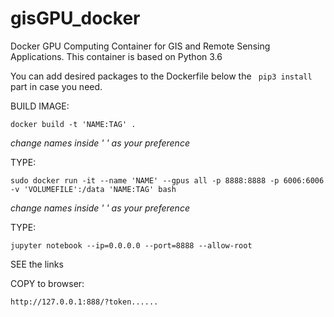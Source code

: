 # gisGPU_docker
Docker GPU Computing Container for GIS and Remote Sensing Applications. This container is based on Python 3.6

You can add desired packages to the Dockerfile below the ``` pip3 install``` part in case you need. 

BUILD IMAGE:
```
docker build -t 'NAME:TAG' .
```
*change names inside ' ' as your preference*

TYPE:
```
sudo docker run -it --name 'NAME' --gpus all -p 8888:8888 -p 6006:6006 -v 'VOLUMEFILE':/data 'NAME:TAG' bash
```
*change names inside ' ' as your preference*

TYPE:
```
jupyter notebook --ip=0.0.0.0 --port=8888 --allow-root
```

SEE the links

COPY to browser:
```
http://127.0.0.1:888/?token......
```
